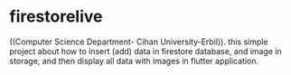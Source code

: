 # firestorelive

((Computer Science Department- Cihan University-Erbil)).
this simple project about how to insert (add) data in firestore database, and image in storage, and then display all data with images in flutter application.
